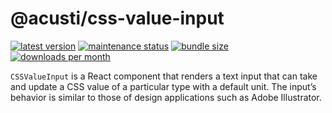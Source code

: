# @acusti/css-value-input

[![latest version](https://img.shields.io/npm/v/@acusti/css-value-input?style=for-the-badge)](https://www.npmjs.com/package/@acusti/css-value-input)
[![maintenance status](https://img.shields.io/npms-io/maintenance-score/@acusti/css-value-input?style=for-the-badge)](https://npms.io/search?q=%40acusti%2Fcss-value-input)
[![bundle size](https://img.shields.io/bundlephobia/minzip/@acusti/css-value-input?style=for-the-badge)](https://bundlephobia.com/package/@acusti/css-value-input)
[![downloads per month](https://img.shields.io/npm/dm/@acusti/css-value-input?style=for-the-badge)](https://www.npmjs.com/package/@acusti/css-value-input)

`CSSValueInput` is a React component that renders a text input that can
take and update a CSS value of a particular type with a default unit. The
input’s behavior is similar to those of design applications such as Adobe
Illustrator.
